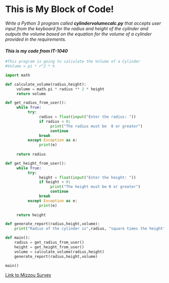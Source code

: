 # **This is My Block of Code!**

_Write a Python 3 program called **cylindervolumecalc.py** that accepts user input from the keyboard for the radius and height of the cylinder and outputs the volume based on the equation for the volume of a cylinder provided in the requirements._

#### _This is my code from IT-1040_
```python
#This program is going to calculate the Volume of a Cylinder
#Volume = pi * r^2 * h

import math

def calculate_volume(radius,height):
     volume = math.pi * radius ** 2 * height
     return volume

def get_radius_from_user():
     while True:
          try:
               radius = float(input("Enter the radius: "))
               if radius < 0:
                    print("The radius must be  0 or greater")
                    continue
               break
          except Exception as e:
               print(e)
               
     return radius

def get_height_from_user():
     while True:
          try:
               height = float(input("Enter the height: "))
               if height < 0:
                    print("The height must be 0 or greater")
                    continue
               break
          except Exception as e:
               print(e)
               
     return height

def generate_report(radius,height,volume):
    print("Radius of the cylinder is",radius, "square times the height",height, "equals the volume of", volume)

def main():
    radius = get_radius_from_user()
    height = get_height_from_user()
    volume = calculate_volume(radius,height)
    generate_report(radius,height,volume)

main()

```

[Link to Mizzou Survey](MizzouSurvey.md)

